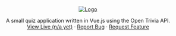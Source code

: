 <!-- PROJECT LOGO -->
<br />
<p align="center">
  <a href="google.com">
    <img src="https://i.imgur.com/6YonplR.png" alt="Logo">
  </a>

  <p align="center">
A small quiz application written in Vue.js using the Open Trivia API.
    <br />
    <a href="google.com">View Live (n/a yet)</a>
    ·
    <a href="https://github.com/placeboHummel/smarticus/issues">Report Bug</a>
    ·
    <a href="https://github.com/placeboHummel/smarticus/issues">Request Feature</a>
  </p>
</p>
